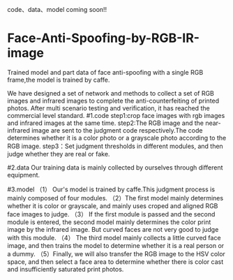 code、data、model coming soon!!

# Face-Anti-Spoofing-by-RGB-IR-image
Trained model and part data of face anti-spoofing with a single RGB frame,the model is trained by caffe.

We have designed a set of network and methods to collect a set of RGB images and infrared images to complete the anti-counterfeiting of printed photos. After multi scenario testing and verification, it has reached the commercial level standard.
#1.code
   step1:crop face images with rgb images and infrared images at the same time.
   step2:The RGB image and the near-infrared image are sent to the judgment code respectively.The code determines whether it is a color            photo or a grayscale photo according to the RGB image.
   step3：Set judgment thresholds in different modules, and then judge whether they are real or fake.

#2.data
   Our training data is mainly collected by ourselves through different equipment.

#3.model
  （1） Our's model is trained by caffe.This judgment process is mainly composed of four modules. 
  （2）The first model mainly determines whether it is color or grayscale, and mainly uses croped and aligned RGB face images to judge.
  （3） If the first module is passed and the second module is entered, the second model mainly determines the color print image by the infrared image. But curved faces are not very good to judge with this module.
  （4） The third model mainly collects a little curved face image, and then trains the model to determine whether it is a real person or a dummy.
  （5）Finally, we will also transfer the RGB image to the HSV color space, and then select a face area to determine whether there is color cast and insufficiently saturated print photos.
